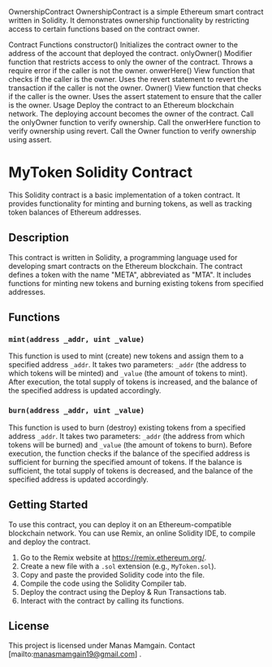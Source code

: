 OwnershipContract
OwnershipContract is a simple Ethereum smart contract written in Solidity. It demonstrates ownership functionality by restricting access to certain functions based on the contract owner.

Contract Functions
constructor()
Initializes the contract owner to the address of the account that deployed the contract.
onlyOwner()
Modifier function that restricts access to only the owner of the contract.
Throws a require error if the caller is not the owner.
onwerHere()
View function that checks if the caller is the owner.
Uses the revert statement to revert the transaction if the caller is not the owner.
Owner()
View function that checks if the caller is the owner.
Uses the assert statement to ensure that the caller is the owner.
Usage
Deploy the contract to an Ethereum blockchain network.
The deploying account becomes the owner of the contract.
Call the onlyOwner function to verify ownership.
Call the onwerHere function to verify ownership using revert.
Call the Owner function to verify ownership using assert.

# MyToken Solidity Contract

This Solidity contract is a basic implementation of a token contract. It provides functionality for minting and burning tokens, as well as tracking token balances of Ethereum addresses.

## Description

This contract is written in Solidity, a programming language used for developing smart contracts on the Ethereum blockchain. The contract defines a token with the name "META", abbreviated as "MTA". It includes functions for minting new tokens and burning existing tokens from specified addresses.

## Functions

### `mint(address _addr, uint _value)`

This function is used to mint (create) new tokens and assign them to a specified address `_addr`. It takes two parameters: `_addr` (the address to which tokens will be minted) and `_value` (the amount of tokens to mint). After execution, the total supply of tokens is increased, and the balance of the specified address is updated accordingly.

### `burn(address _addr, uint _value)`

This function is used to burn (destroy) existing tokens from a specified address `_addr`. It takes two parameters: `_addr` (the address from which tokens will be burned) and `_value` (the amount of tokens to burn). Before execution, the function checks if the balance of the specified address is sufficient for burning the specified amount of tokens. If the balance is sufficient, the total supply of tokens is decreased, and the balance of the specified address is updated accordingly.

## Getting Started

To use this contract, you can deploy it on an Ethereum-compatible blockchain network. You can use Remix, an online Solidity IDE, to compile and deploy the contract.

1. Go to the Remix website at https://remix.ethereum.org/.
2. Create a new file with a `.sol` extension (e.g., `MyToken.sol`).
3. Copy and paste the provided Solidity code into the file.
4. Compile the code using the Solidity Compiler tab.
5. Deploy the contract using the Deploy & Run Transactions tab.
6. Interact with the contract by calling its functions.

## License

This project is licensed under Manas Mamgain. Contact [mailto:manasmamgain19@gmail.com] .
